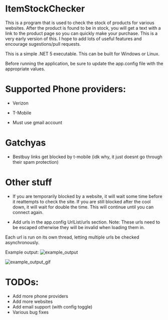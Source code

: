 # ItemStockChecker

This is a program that is used to check the stock of products for various websites. After the product is found to be in stock, you will get a text with a link to the product page so you can quickly make your purchase. This is a very early version of this. I hope to add lots of useful features and encourage sugestions/pull requests.

This is a simple .NET 5 executable. This can be built for Windows or Linux.

Before running the application, be sure to update the app.config file with the appropriate values.

# Supported Phone providers:

* Verizon
* T-Mobile

* Must use gmail account

# Gatchyas

* Bestbuy links get blocked by t-mobile (idk why, it just doesnt go through their spam protection)

# Other stuff

* If you are temporarily blocked by a website, it will wait some time before it reattempts to check the site. If you are still blocked after the cool down, it will wait for double the time. This will continue until you can connect again.

* Add urls in the app.config UrlList/urls section. Note: These urls need to be escaped otherwise they will be invalid when loading them in.

Each url is run on its own thread, letting multiple urls be checked asynchronously.

Example output:
![example_output](https://i.imgur.com/GM0PLmn.png)

![example_output_gif](https://media.giphy.com/media/GGBUgdqJPYKCzJftoV/giphy.gif)

# TODOs:

* Add more phone providers
* Add more websites
* Add email support (with config toggle)
* Various bug fixes
